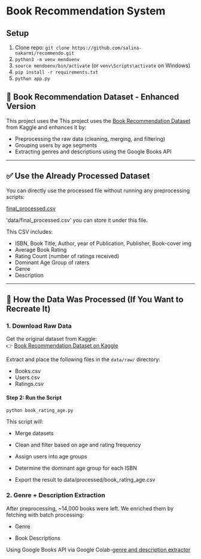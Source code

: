 # Book Recommendation System

## Setup
1. Clone repo:
   `git clone https://github.com/salina-nakarmi/recommendo.git`
2. `python3 -m venv mendoenv`
3. `source mendoenv/bin/activate` (or `venv\Scripts\activate` on Windows)
4. `pip install -r requirements.txt`
5. `python app.py`


## 📘 Book Recommendation Dataset - Enhanced Version

This project uses the This project uses the [Book Recommendation Dataset](https://www.kaggle.com/datasets/arashnic/book-recommendation-dataset) from Kaggle and enhances it by:  
- Preprocessing the raw data (cleaning, merging, and filtering)
- Grouping users by age segments
- Extracting genres and descriptions using the Google Books API

---

## ✅ Use the Already Processed Dataset

You can directly use the processed file without running any preprocessing scripts:

[final_processed.csv](https://drive.google.com/file/d/1oia6BrTSuEU4KX9UFMO7j5aZTWKC-jKj/view?usp=sharing)

'data/final_processed.csv' you can store it under this file.

This CSV includes:
- ISBN, Book Title, Author, year of Publication, Publisher, Book-cover img
- Average Book Rating
- Rating Count (number of ratings received)
- Dominant Age Group of raters
- Genre
- Description

---

## 🔧 How the Data Was Processed (If You Want to Recreate It)

### 1. Download Raw Data

Get the original dataset from Kaggle:  
👉 [Book Recommendation Dataset on Kaggle](https://www.kaggle.com/datasets/arashnic/book-recommendation-dataset)

Extract and place the following files in the `data/raw/` directory:
- Books.csv
- Users.csv
- Ratings.csv

#### Step 2: Run the Script

```bash
python book_rating_age.py
```

This script will:

- Merge datasets

- Clean and filter based on age and rating frequency

- Assign users into age groups

- Determine the dominant age group for each ISBN

- Export the result to data/processed/book_rating_age.csv

### 2. Genre + Description Extraction

After preprocessing, ~14,000 books were left.
We enriched them by fetching with batch processing:

- Genre

- Book Descriptions

Using Google Books API via Google Colab-[genre and description extractor](https://colab.research.google.com/drive/1yDquOOx65x_G-aTTZhtWl2W6ANQOlcFQ?usp=sharing)


